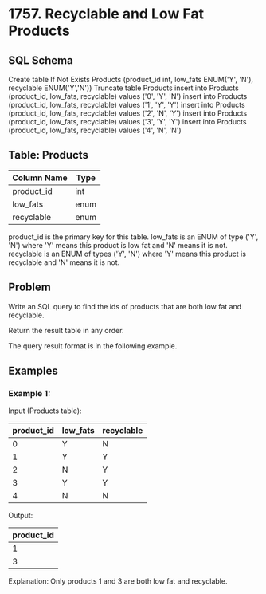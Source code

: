 # 1757. Recyclable and Low Fat Products

## SQL Schema

Create table If Not Exists Products (product_id int, low_fats ENUM('Y', 'N'),
recyclable ENUM('Y','N')) Truncate table Products insert into Products
(product_id, low_fats, recyclable) values ('0', 'Y', 'N') insert into Products
(product_id, low_fats, recyclable) values ('1', 'Y', 'Y') insert into Products
(product_id, low_fats, recyclable) values ('2', 'N', 'Y') insert into Products
(product_id, low_fats, recyclable) values ('3', 'Y', 'Y') insert into Products
(product_id, low_fats, recyclable) values ('4', 'N', 'N')

## Table: Products

| Column Name | Type |
| ----------- | ---- |
| product_id  | int  |
| low_fats    | enum |
| recyclable  | enum |

product_id is the primary key for this table. low_fats is an ENUM of type ('Y',
'N') where 'Y' means this product is low fat and 'N' means it is not. recyclable
is an ENUM of types ('Y', 'N') where 'Y' means this product is recyclable and
'N' means it is not.

## Problem

Write an SQL query to find the ids of products that are both low fat and
recyclable.

Return the result table in any order.

The query result format is in the following example.

## Examples

### Example 1:

Input (Products table):

| product_id | low_fats | recyclable |
| ---------- | -------- | ---------- |
| 0          | Y        | N          |
| 1          | Y        | Y          |
| 2          | N        | Y          |
| 3          | Y        | Y          |
| 4          | N        | N          |

Output:

| product_id |
| ---------- |
| 1          |
| 3          |

Explanation: Only products 1 and 3 are both low fat and recyclable.
